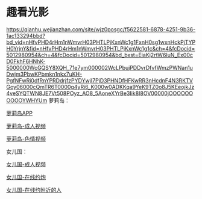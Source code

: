 # 趣看光影
https://qianhu.wejianzhan.com/site/wjz0posgc/f5622581-6878-4251-9b36-1ac133294bbd?bd_vid=nHfvPHD4rHm1nWmvrH03PHTLPjKxnWc1g1FxnH0sg1wxnHckPjTYPH0YrjnY&fid=nHfvPHD4rHm1nWmvrH03PHTLPjKxnWc1g1c&ch=4&fcDocid=5012980954&ch=4&fcDocid=5012980954&bd_bxst=EiaKj2rtW6IuN_Ex00cD0FkhF6HNhK-5000000WcGQSY8XQH_71e7ym000002WcLPbujPDDvrDfvfWmzPWNan1uDwjm3PbwKPbmkn1nkx7uKH-PgfNFwRi0dfRnYPRDdrjfzPYDYwjI7PjD3PHNDfHFKwRR3nHcdnF4N3RKTVGoy06000cQmTR6T0000g4yRi6_K000w0ADKKqa9YeK9TZ0o8J5KEeojkJz4veSYQTWN8JE7Vt508POyz_AO8_5AoneXYrBe3Iik8I8OV00000jOOOOOOOOOOYWHYUm
萝莉岛：  

[萝莉岛APP](https://lolii.net)    

[萝莉岛-成人视频](https://lkt500.vip)   

[萝莉岛-色情视频](https://lolii.tv)   


女儿国：  

[女儿国-成人视频](https://neg520.cc)   

[女儿国-在线约炮](https://neg520.com)   

[女儿国-在线约附近的人](https://neg520.tv)   




